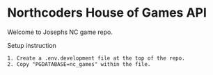 # Northcoders House of Games API

Welcome to Josephs NC game repo. 

Setup instruction

    1. Create a .env.development file at the top of the repo.
    2. Copy "PGDATABASE=nc_games" within the file.
